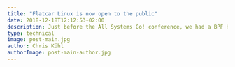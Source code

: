 ```yaml
---
title: "Flatcar Linux is now open to the public"
date: 2018-12-18T12:12:53+02:00
description: Just before the All Systems Go! conference, we had a BPF Hackfest at the Kinvolk office and one of the topics of discussion was to document different BPF ELF loaders. This blog post is the result of it.
type: technical
image: post-main.jpg
author: Chris Kühl
authorImage: post-main-author.jpg
---
```


